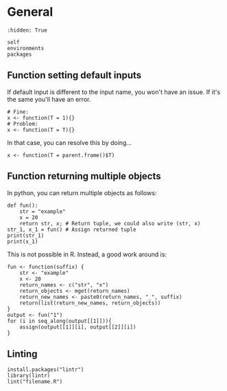 # General

```{toctree}
:hidden: True

self
environments
packages
```

## Function setting default inputs  
If default input is different to the input name, you won't have an issue. If it's the same you'll have an error.  
```
# Fine:
x <- function(T = 1){}
# Problem:
x <- function(T = T){}
```
In that case, you can resolve this by doing...  
```
x <- function(T = parent.frame()$T)
```

## Function returning multiple objects  
In python, you can return multiple objects as follows:  
```
def fun():
    str = "example"
    x = 20
    return str, x; # Return tuple, we could also write (str, x)
str_1, x_1 = fun() # Assign returned tuple
print(str_1)
print(x_1)
```  

This is not possible in R. Instead, a good work around is:  
```
fun <- function(suffix) {
    str <- "example"
    x <- 20
    return_names <- c("str", "x")
    return_objects <- mget(return_names)
    return_new_names <- paste0(return_names, "_", suffix)
    return(list(return_new_names, return_objects))
}
output <- fun("1")
for (i in seq_along(output[[1]])){
    assign(output[[1]][i], output[[2]][i])
}
```

## Linting
```
install.packages("lintr")
library(lintr)
lint("filename.R")
```